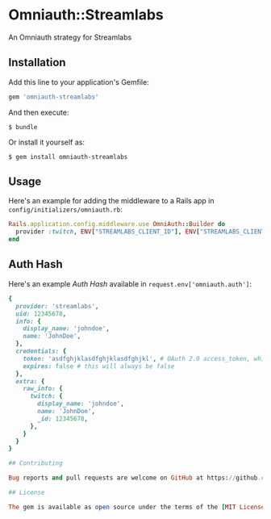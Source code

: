 # Omniauth::Streamlabs

An Omniauth strategy for Streamlabs

## Installation

Add this line to your application's Gemfile:

```ruby
gem 'omniauth-streamlabs'
```

And then execute:

    $ bundle

Or install it yourself as:

    $ gem install omniauth-streamlabs

## Usage

Here's an example for adding the middleware to a Rails app in `config/initializers/omniauth.rb`:

```ruby
Rails.application.config.middleware.use OmniAuth::Builder do
  provider :twitch, ENV["STREAMLABS_CLIENT_ID"], ENV["STREAMLABS_CLIENT_SECRET"]
end
```

## Auth Hash

Here's an example *Auth Hash* available in `request.env['omniauth.auth']`:

```ruby
{
  provider: 'streamlabs',
  uid: 12345678,
  info: {
    display_name: 'johndoe',
    name: 'JohnDoe',
  },
  credentials: {
    token: 'asdfghjklasdfghjklasdfghjkl', # OAuth 2.0 access_token, which you may wish to store
    expires: false # this will always be false
  },
  extra: {
    raw_info: {
      twitch: {
        display_name: 'johndoe',
        name: 'JohnDoe',
        _id: 12345678,
      },
    }
  }
}

## Contributing

Bug reports and pull requests are welcome on GitHub at https://github.com/prognostikos/omniauth-streamlabs. This project is intended to be a safe, welcoming space for collaboration, and contributors are expected to adhere to the [Contributor Covenant](http://contributor-covenant.org) code of conduct.

## License

The gem is available as open source under the terms of the [MIT License](http://opensource.org/licenses/MIT).

